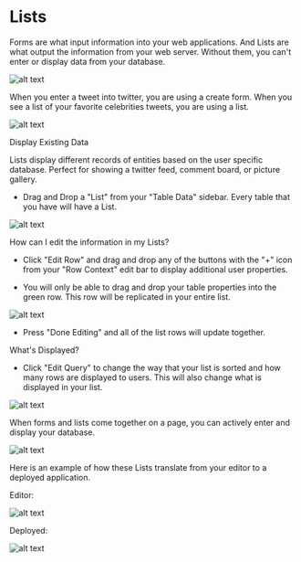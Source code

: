 # Lists #

Forms are what input information into your web applications. And Lists are what output the information from your web server. Without them, you can't enter or display data from your database. 

![alt text](http://appcubator.com/static/img/tutorial/Twitter_List.png)

When you enter a tweet into twitter, you are using a create form. When you see a list of your favorite celebrities tweets, you are using a list. 

![alt text](http://appcubator.com/static/img/tutorial/Lists_Button.png)

Display Existing Data 

Lists display different records of entities based on the user specific database. Perfect for showing a twitter feed, comment board, or picture gallery.

- Drag and Drop a "List" from your "Table Data" sidebar. Every table that you have will have a List. 

![alt text](http://appcubator.com/static/img/tutorial/Display_Lists.png)

How can I edit the information in my Lists?

- Click "Edit Row" and drag and drop any of the buttons with the "+" icon from your "Row Context" edit bar to display additional user properties.

- You will only be able to drag and drop your table properties into the green row. This row will be replicated in your entire list. 


![alt text](http://appcubator.com/static/img/tutorial/Edit_Row.png)

- Press "Done Editing" and all of the list rows will update together.

What's Displayed?

- Click "Edit Query" to change the way that your list is sorted and how many rows are displayed to users. This will also change what is displayed in your list.

![alt text](http://appcubator.com/static/img/tutorial/Edit_Query.png)

When forms and lists come together on a page, you can actively enter and display your database.

![alt text](http://appcubator.com/static/img/tutorial/Forms_Lists.png)

Here is an example of how these Lists translate from your editor to a deployed application.

Editor:

![alt text](http://appcubator.com/static/img/tutorial/Lists_Before.png)

Deployed:

![alt text](http://appcubator.com/static/img/tutorial/Lists_After.png)